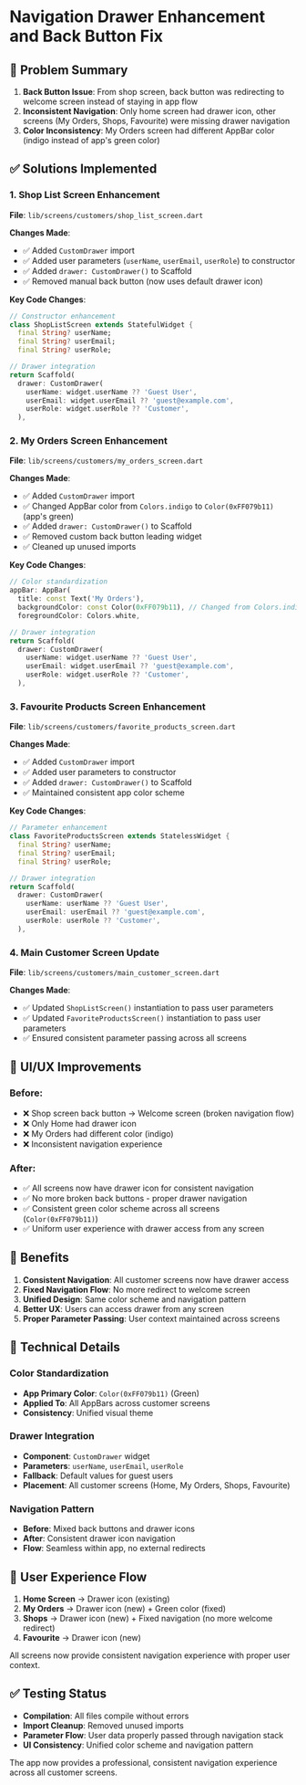 # Navigation Drawer Enhancement and Back Button Fix

## 🎯 Problem Summary
1. **Back Button Issue**: From shop screen, back button was redirecting to welcome screen instead of staying in app flow
2. **Inconsistent Navigation**: Only home screen had drawer icon, other screens (My Orders, Shops, Favourite) were missing drawer navigation
3. **Color Inconsistency**: My Orders screen had different AppBar color (indigo instead of app's green color)

## ✅ Solutions Implemented

### 1. Shop List Screen Enhancement
**File**: `lib/screens/customers/shop_list_screen.dart`

**Changes Made**:
- ✅ Added `CustomDrawer` import
- ✅ Added user parameters (`userName`, `userEmail`, `userRole`) to constructor
- ✅ Added `drawer: CustomDrawer()` to Scaffold
- ✅ Removed manual back button (now uses default drawer icon)

**Key Code Changes**:
```dart
// Constructor enhancement
class ShopListScreen extends StatefulWidget {
  final String? userName;
  final String? userEmail;
  final String? userRole;

// Drawer integration
return Scaffold(
  drawer: CustomDrawer(
    userName: widget.userName ?? 'Guest User',
    userEmail: widget.userEmail ?? 'guest@example.com',
    userRole: widget.userRole ?? 'Customer',
  ),
```

### 2. My Orders Screen Enhancement
**File**: `lib/screens/customers/my_orders_screen.dart`

**Changes Made**:
- ✅ Added `CustomDrawer` import
- ✅ Changed AppBar color from `Colors.indigo` to `Color(0xFF079b11)` (app's green)
- ✅ Added `drawer: CustomDrawer()` to Scaffold
- ✅ Removed custom back button leading widget
- ✅ Cleaned up unused imports

**Key Code Changes**:
```dart
// Color standardization
appBar: AppBar(
  title: const Text('My Orders'),
  backgroundColor: const Color(0xFF079b11), // Changed from Colors.indigo
  foregroundColor: Colors.white,

// Drawer integration
return Scaffold(
  drawer: CustomDrawer(
    userName: widget.userName ?? 'Guest User',
    userEmail: widget.userEmail ?? 'guest@example.com',
    userRole: widget.userRole ?? 'Customer',
  ),
```

### 3. Favourite Products Screen Enhancement
**File**: `lib/screens/customers/favorite_products_screen.dart`

**Changes Made**:
- ✅ Added `CustomDrawer` import
- ✅ Added user parameters to constructor
- ✅ Added `drawer: CustomDrawer()` to Scaffold
- ✅ Maintained consistent app color scheme

**Key Code Changes**:
```dart
// Parameter enhancement
class FavoriteProductsScreen extends StatelessWidget {
  final String? userName;
  final String? userEmail;
  final String? userRole;

// Drawer integration
return Scaffold(
  drawer: CustomDrawer(
    userName: userName ?? 'Guest User',
    userEmail: userEmail ?? 'guest@example.com',
    userRole: userRole ?? 'Customer',
  ),
```

### 4. Main Customer Screen Update
**File**: `lib/screens/customers/main_customer_screen.dart`

**Changes Made**:
- ✅ Updated `ShopListScreen()` instantiation to pass user parameters
- ✅ Updated `FavoriteProductsScreen()` instantiation to pass user parameters
- ✅ Ensured consistent parameter passing across all screens

## 🎨 UI/UX Improvements

### Before:
- ❌ Shop screen back button → Welcome screen (broken navigation flow)
- ❌ Only Home had drawer icon
- ❌ My Orders had different color (indigo)
- ❌ Inconsistent navigation experience

### After:
- ✅ All screens now have drawer icon for consistent navigation
- ✅ No more broken back buttons - proper drawer navigation
- ✅ Consistent green color scheme across all screens (`Color(0xFF079b11)`)
- ✅ Uniform user experience with drawer access from any screen

## 🚀 Benefits

1. **Consistent Navigation**: All customer screens now have drawer access
2. **Fixed Navigation Flow**: No more redirect to welcome screen
3. **Unified Design**: Same color scheme and navigation pattern
4. **Better UX**: Users can access drawer from any screen
5. **Proper Parameter Passing**: User context maintained across screens

## 🔧 Technical Details

### Color Standardization
- **App Primary Color**: `Color(0xFF079b11)` (Green)
- **Applied To**: All AppBars across customer screens
- **Consistency**: Unified visual theme

### Drawer Integration
- **Component**: `CustomDrawer` widget
- **Parameters**: `userName`, `userEmail`, `userRole`
- **Fallback**: Default values for guest users
- **Placement**: All customer screens (Home, My Orders, Shops, Favourite)

### Navigation Pattern
- **Before**: Mixed back buttons and drawer icons
- **After**: Consistent drawer icon navigation
- **Flow**: Seamless within app, no external redirects

## 📱 User Experience Flow

1. **Home Screen** → Drawer icon (existing)
2. **My Orders** → Drawer icon (new) + Green color (fixed)
3. **Shops** → Drawer icon (new) + Fixed navigation (no more welcome redirect)
4. **Favourite** → Drawer icon (new)

All screens now provide consistent navigation experience with proper user context.

## ✅ Testing Status

- **Compilation**: All files compile without errors
- **Import Cleanup**: Removed unused imports
- **Parameter Flow**: User data properly passed through navigation stack
- **UI Consistency**: Unified color scheme and navigation pattern

The app now provides a professional, consistent navigation experience across all customer screens.
